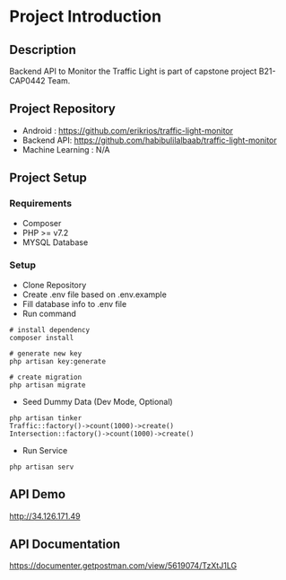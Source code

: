 # Project Introduction

## Description
Backend API to Monitor the Traffic Light is part of capstone project B21-CAP0442 Team.

## Project Repository
- Android : https://github.com/erikrios/traffic-light-monitor
- Backend API: https://github.com/habibulilalbaab/traffic-light-monitor
- Machine Learning : N/A

## Project Setup

### Requirements
- Composer
- PHP >= v7.2
- MYSQL Database

### Setup
- Clone Repository
- Create .env file based on .env.example
- Fill database info to .env file
- Run command
```
# install dependency
composer install

# generate new key
php artisan key:generate

# create migration
php artisan migrate
```
- Seed Dummy Data (Dev Mode, Optional)
```
php artisan tinker
Traffic::factory()->count(1000)->create()
Intersection::factory()->count(1000)->create()
```
- Run Service
```
php artisan serv
```

## API Demo
http://34.126.171.49

## API Documentation
https://documenter.getpostman.com/view/5619074/TzXtJ1LG